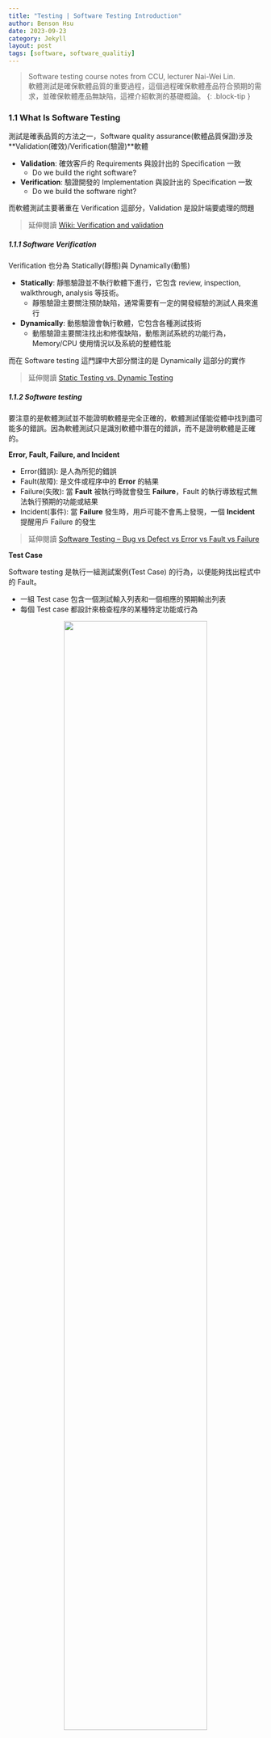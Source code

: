 ```yaml
---
title: "Testing | Software Testing Introduction"
author: Benson Hsu
date: 2023-09-23
category: Jekyll
layout: post
tags: [software, software_qualitiy]
---
```


> Software testing course notes from CCU, lecturer Nai-Wei Lin.  
> 軟體測試是確保軟體品質的重要過程，這個過程確保軟體產品符合預期的需求，並確保軟體產品無缺陷，這裡介紹軟測的基礎概論。
{: .block-tip }

### 1.1 What Is Software Testing

測試是確表品質的方法之一，Software quality assurance(軟體品質保證)涉及 **Validation(確效)/Verification(驗證)**軟體
-   **Validation**: 確效客戶的 Requirements 與設計出的 Specification 一致
    -   Do we build the right software?
-   **Verification**: 驗證開發的 Implementation 與設計出的 Specification 一致
    -   Do we build the software right?

而軟體測試主要著重在 Verification 這部分，Validation 是設計端要處理的問題

> 延伸閱讀 [Wiki: Verification and validation]

##### 1.1.1 Software Verification

Verification 也分為 Statically(靜態)與 Dynamically(動態)
-   **Statically**: 靜態驗證並不執行軟體下進行，它包含 review, inspection, walkthrough, analysis 等技術。
    -   靜態驗證主要關注預防缺陷，通常需要有一定的開發經驗的測試人員來進行
-   **Dynamically**: 動態驗證會執行軟體，它包含各種測試技術
    -   動態驗證主要關注找出和修復缺陷，動態測試系統的功能行為，Memory/CPU 使用情況以及系統的整體性能

而在 Software testing 這門課中大部分關注的是 Dynamically 這部分的實作

> 延伸閱讀 [Static Testing vs. Dynamic Testing]

##### 1.1.2 Software testing

要注意的是軟體測試並不能證明軟體是完全正確的，軟體測試僅能從體中找到盡可能多的錯誤。因為軟體測試只是識別軟體中潛在的錯誤，而不是證明軟體是正確的。

**Error, Fault, Failure, and Incident**

-   Error(錯誤): 是人為所犯的錯誤
-   Fault(故障): 是文件或程序中的 **Error** 的結果
-   Failure(失敗): 當 **Fault** 被執行時就會發生 **Failure**，Fault 的執行導致程式無法執行預期的功能或結果
-   Incident(事件): 當 **Failure** 發生時，用戶可能不會馬上發現，一個 **Incident** 提醒用戶 Failure 的發生

> 延伸閱讀 [Software Testing – Bug vs Defect vs Error vs Fault vs Failure]

**Test Case**

Software testing 是執行一組測試案例(Test Case) 的行為，以便能夠找出程式中的 Fault。
-   一組 Test case 包含一個測試輸入列表和一個相應的預期輸出列表
-   每個 Test case 都設計來檢查程序的某種特定功能或行為

<div align="center">
  <img src="/image/2023/09-23-software_testing_introduction/1.png"  
  width="75%" height="75%">
</div>

> 軟體測試的生命週期，代表了各個步驟所產生的錯誤與錯誤追蹤

**Why Do We Need Software Testing**

-   Software prevails in our living environment. Quality of software significantly influences our quality of life.
-   Software faults in critical software systems may cause dramatic damages on our lives and finance.

Carefully made programs have 5 faults per 1000 lines of code (LOC). Windows XP has 45M LOC, so it may have **225000** faults.

---

### 1.2 How Do We Do Software Testing

但是在進行 Testing 前應該要先了解 Testing 到底在測試什麼? Test case 理想的狀況下應該是 Specification ∪ Implementation 的範圍，這樣就能找出所有不合規範的 Fault。

<div style="display: flex; flex-direction: row;">
    <img src="/image/2023/09-23-software_testing_introduction/2.png" 
    width="50%" height="50%">
    <img src="/image/2023/09-23-software_testing_introduction/3.png" 
    width="50%" height="50%">
</div>

-   **Faults of comission**(錯誤的委任): 實際的軟體開發往往都會有超出規格的部分，可能是需求變更或者是在實現功能時遇到了未預見的挑戰。
-   **Faults of omission**(錯誤的遺漏): 同樣的開發中也有可能會有規格被遺漏的情況，可能是規格上的錯誤、技術挑戰、時間壓力等原因造成。

##### 1.2.1 Test case

**Test Case** 涉及兩個主要問題，如何 Test case generation(產生測試案例)、如何 Test case execution(執行測試案例)

**Test case execution**: 輸入 Input 至 Software 後得到 Expected output 與 Output 進行比對來決定是 Incident/Correct

<div align="center">
  <img src="/image/2023/09-23-software_testing_introduction/4.png"  
  width="50%" height="50%">
</div>

> Excution 目前幾乎都依賴於測試框架來幫助執行，這點之後會再介紹

**Test case generation**: 要確認測試案例有兩種方式
-   *[Black-box testing]*(Function testing): 軟體被視為一個黑盒子，從規格中描述的功能確定測試案例
-   *[White-box testing]*(Stucture testing): 軟體被視為一個白盒子，從實施的程式的結構確定測試案例

**Fuctional Testing vs Structure Testing**
-   Black-box 從 Specification 的角度來設計 Test case 因而較難覆蓋到未被規定的行為(Faults of comission)
-   White-box 從 Implementation 的角度來設計 Test case 因而較難覆蓋到未被實現的行為(Faults of omission)
-   因此兩種方法都不足夠，只有兩種方法都使用才能盡可能的覆蓋 Specification ∪ Implementation

<div style="display: flex; flex-direction: row;">
    <img src="/image/2023/09-23-software_testing_introduction/5.png" 
    width="50%" height="50%">
    <img src="/image/2023/09-23-software_testing_introduction/6.png" 
    width="50%" height="50%">
</div>

> 試想在未學習軟體測試前是怎麼去寫 Testing? 我幾乎都是從結構去出發，已現有的程式去開發測試案例，因為壓根就沒設計完整的規格。

##### 1.2.2 Tracking of incidents

**Incident tracking system**(事件追蹤系統)負責追蹤所有需要修復的 Incidents(事件)，確保所有事件都得到妥善解決

-   需要知道事件的相關人員，應在事件報告後不久得知
    -   這意味著系統應該能夠迅速地通知相關人員有關新的事件，確保所有相關人員都能及時獲得最新的信息，並可以立即開始處理事件
-   不會有事件因為被遺忘而未修復
    -   系統會持續追蹤每一個事件，直到它被修復，防止任何事件被忽視或遺忘
-   不會因單一程序員的一時興起而未修復某個事件
    -   修復事件的決定不應該只取決於一個人的主觀意願，而應該基於對事件的客觀評估和團隊的共識
-   減少因為溝通不良而未修復的事件
    -   這表示系統應該促進良好的溝通，以防止因為溝通問題導致事件未能被修復

##### 1.2.3 Regression testing

**Regression testing**(回歸測試) 重複使用測試案例來測試更改後的軟體，確保之前正常運行的部分沒有被影響造成新的錯誤，既有功能應繼續如常運行。
回歸測試可以在不同的測試階段應用，例如整合測試或系統測試，具體取決於測試案例的細分程度和需求。通常它們被放置在整合測試和系統測試中。

Regression testing 有以下特性，使其在軟體測試中有重要地位:

1.  確保穩定性: 回歸測試確保新的軟體變更不會對現有的功能造成負面影響，確保軟體的整體穩定性和品質
2.  節省時間和成本: 自動化回歸測試可以節省大量的測試時間，特別是對於長期的軟體開發專案或需要頻繁進行版本更新的情況。因為不需要手動執行重複性的測試案例，有助於降低測試成本
3.  快速反饋: 回歸測試可以在每次軟體變更之後迅速運行，提供關於變更對軟體的影響的即時反饋，有助於快速識別並解決問題，從而提高開發效率

Regression testing 也具有一些挑戰: 

1.  初期自動化成本: 為了實現自動化回歸測試，需要將測試案例轉化為自動化程式，會造成相當大的工作量和成本
2.  維護成本高: 維護回歸測試套件需要時間和資源。當軟體變更頻繁時，測試套件更新會產生相當的維護成本
3.  執行時間: 如果回歸測試的測試案例變得過多，可能需要較長的時間才能完全執行，可能會對開發流程產生延遲，需要仔細計劃和管理回歸測試的執行時間

> 延伸閱讀 [【D13】測試類型介紹:回歸測試]

##### 1.2.4 Levels of testing

**Levels of testing**(測試的各個階段)主要包括以下幾個:

1.  **Unit Test**(單元測試): 這是最基本的測試階段，主要針對最小單元進行測試，確保每個獨立的部分都能正常運作
2.  **Integration Testing**(整合測試): 此階段針對跨物件或模組進行測試，以確保各個模組之間的交互作用能夠正常運作
3.  **System Testing**(系統測試):系統測試是一種風險測試，目的是確定整個系統是否滿足特定的功能性和非功能性需求，測試環境需盡可能和正式上線的環境一致
4.  **Acceptance Testing**(驗收測試): 也被稱為 UAT(使用者接受度測試)，這是最後一個測試階段，會模擬真實使用者情境來驗證軟體是否符合使用者的需求和期望

每一個階段都有其特定的目標和重點，且需要根據具體情況來選擇最適合的策略和方法2。

<div align="center">
  <img src="/image/2023/09-23-software_testing_introduction/7.png"  
  width="75%" height="75%">
</div>

> 延伸閱讀 [【D11】 實例簡述:測試四階段與測試方法]

---

### 1.3 Costs of Software Quality

軟體測試的成本可以分為兩種，Control Costs(控制成本)，Failure of Control Costs(失敗控制成本)

-   **Control Costs**:
    -   Prevention costs(預防成本): 包括投資於品質基礎設施和品質活動的費用，這些投資並未針對特定的項目或系統，而是對整個組織通用
    -   Appraisal costs(評估成本): 包括為特定項目或系統執行的活動的費用，目的是為了檢測軟體錯誤
-   **Failure of Control Costs**:
    -   Internal failure costs(內部失敗成本): 包括修正設計審查、軟體測試和驗收測試中檢測到的錯誤的成本，在軟體安裝到客戶端之前完成
    -   External failure costs(外部失敗成本): 包括修正客戶或維護團隊在軟體系統安裝後檢測到的所有失敗的成本

<div align="center">
  <img src="/image/2023/09-23-software_testing_introduction/8.png"  
  width="75%" height="75%">
</div>

> 應該保持在 Optimal software quality level 這個標準之上，Control costs 減少不會讓軟體品質的總成本下降

-   **Test coverage criteria**(測試覆蓋率標準)，這是一種衡量軟體測試深度的指標，用於確定已經測試了軟體的哪些部分，以及還有哪些部分尚未進行測試，它可以幫助我們確定何時可以停止軟體測試
-   軟體品質成本影響軟體品質水平，投入確保軟體品質的資源會直接影響軟體的最終品質
    -   例如: 如果我們投入更多的資源進行測試，那麼可能會發現更多的錯誤，從而提高軟體的質量
-   根據可用的軟體品質資源來確定何時停止軟體測試，
    -   例如: 如果我們的資源有限，那麼我們可能需要在達到一定的測試覆蓋率後就停止測試

> ##### NOTE
> 本篇只是講述軟體測試的概論，後續會再討論各個章節的細節  
> Last edit 09-24-2023 15:50
{: .block-warning }

[Wiki: Verification and validation]: https://en.wikipedia.org/wiki/Verification_and_validation

[Static Testing vs. Dynamic Testing]: https://www.javatpoint.com/static-testing-vs-dynamic-testing

[Software Testing – Bug vs Defect vs Error vs Fault vs Failure]: https://www.geeksforgeeks.org/software-testing-bug-vs-defect-vs-error-vs-fault-vs-failure/

[Black-box testing]: https://en.wikipedia.org/wiki/Black-box_testing
[White-box testing]: https://en.wikipedia.org/wiki/White-box_testing

[【D11】 實例簡述:測試四階段與測試方法]: https://ithelp.ithome.com.tw/articles/10324641
[【D13】測試類型介紹:回歸測試]: https://ithelp.ithome.com.tw/articles/10326252